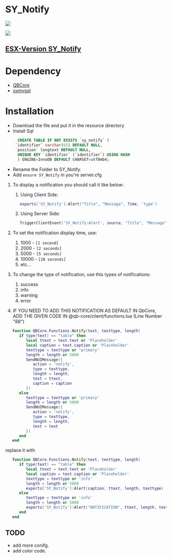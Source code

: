 # SY_Notify

<kbd><img src="https://user-images.githubusercontent.com/89760730/233840565-3baaad49-52b0-4a5c-9d0b-97be0be92efe.png" /><kbd>

<kbd><img src="https://user-images.githubusercontent.com/89760730/234043343-a3402e7b-e702-4106-88ff-c04dbe07f3e0.png" /></kbd>

## [ESX-Version SY_Notify](https://github.com/SYNO-SY/SY_Notify)

# Dependency

- [QBCore](https://github.com/qbcore-framework/qb-core)
- [oxmysql](https://github.com/overextended/oxmysql)

# Installation

- Download the file and put it in the resource directory
- Install Sql
  ```sql
    CREATE TABLE IF NOT EXISTS `sy_notify` (
   `identifier` varchar(65) DEFAULT NULL,
   `position` longtext DEFAULT NULL,
    UNIQUE KEY `identifier` (`identifier`) USING HASH
    ) ENGINE=InnoDB DEFAULT CHARSET=utf8mb4;
  ```
- Rename the Folder to SY_Notify.
- Add `ensure SY_Notify` in you're server.cfg

1. To display a notification you should call it like below:
   1. Using Client Side:
   ```lua
      exports['SY_Notify']:Alert("Title", "Message", Time, 'type')
   ```
   2. Using Server Side:
   ```lua
      TriggerClientEvent('SY_Notify:Alert', source, "Title", "Message", Time, 'type')
   ```
2. To set the notification display time, use:

   1. 1000 - `[1 second]`
   2. 2000 - `[2 seconds]`
   3. 5000 - `[5 seconds]`
   4. 10000 - `[10 seconds]`
   5. etc...

3. To change the type of notification, use this types of notifications:

   1. success
   2. info
   3. warning
   4. error

4. IF YOU NEED TO ADD THIS NOTIFICATION AS DEFAULT IN QbCore, ADD THE GIVEN CODE IN @qb-core/client/functions.lua (Line Number "88")

```lua
   function QBCore.Functions.Notify(text, texttype, length)
      if type(text) == "table" then
         local ttext = text.text or 'Placeholder'
         local caption = text.caption or 'Placeholder'
         texttype = texttype or 'primary'
         length = length or 5000
         SendNUIMessage({
            action = 'notify',
            type = texttype,
            length = length,
            text = ttext,
            caption = caption
         })
      else
         texttype = texttype or 'primary'
         length = length or 5000
         SendNUIMessage({
            action = 'notify',
            type = texttype,
            length = length,
            text = text
         })
      end
   end
```

replace it with

```lua
   function QBCore.Functions.Notify(text, texttype, length)
      if type(text) == "table" then
         local ttext = text.text or 'Placeholder'
         local caption = text.caption or 'Placeholder'
         texttype = texttype or 'info'
         length = length or 5000
         exports['SY_Notify']:Alert(caption, ttext, length, texttype)
      else
         texttype = texttype or 'info'
         length = length or 5000
         exports['SY_Notify']:Alert("NOTIFICATION", ttext, length, texttype)
      end
   end
```

## TODO

- add more conifg.
- add color code.
